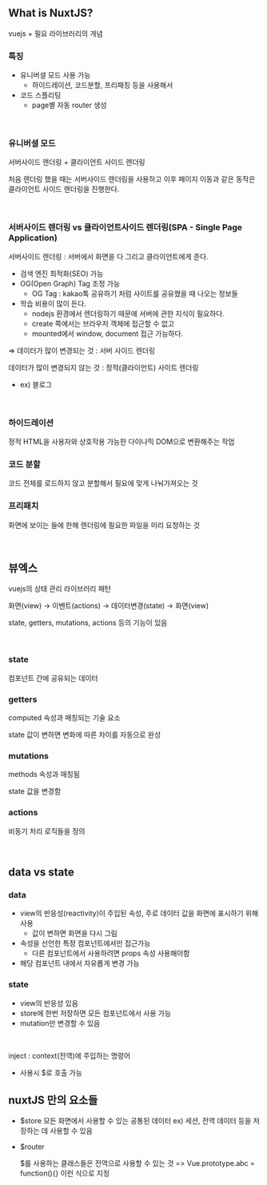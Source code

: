 ## What is NuxtJS?

vuejs + 필요 라이브러리의 개념

### 특징

- 유니버셜 모드 사용 가능
    - 하이드레이션, 코드분할, 프리패칭 등을 사용해서
- 코드 스플리팅
    - page별 자동 router 생성

</br>

### 유니버셜 모드

서버사이드 랜더링 + 클라이언트 사이드 렌더링

처음 렌더링 했을 때는 서버사이드 렌더링을 사용하고 이후 페이지 이동과 같은 동작은 클라이언트 사이드 렌더링을 진행한다.

</br>

### 서버사이드 렌더링 vs 클라이언트사이드 렌더링(SPA - Single Page Application)

서버사이드 렌더링 : 서버에서 화면을 다 그리고 클라이언트에게 준다.

- 검색 엔진 최적화(SEO) 가능
- OG(Open Graph) Tag 조정 가능
    - OG Tag : kakao톡 공유하기 처럼 사이트를 공유했을 때 나오는 정보들
- 학습 비용이 많이 든다.
    - nodejs 환경에서 렌더링하기 때문에 서버에 관한 지식이 필요하다.
    - create 쪽에서는 브라우저 객체에 접근할 수 없고
    - mounted에서 window, document 접근 가능하다.

⇒ 데이터가 많이 변경되는 것 : 서버 사이드 렌더링

데이터가 많이 변경되지 않는 것 : 정적(클라이언트) 사이트 렌더링

- ex) 블로그

</br>

### 하이드레이션

정적 HTML을 사용자와 상호작용 가능한 다이나믹 DOM으로 변환해주는 작업

### 코드 분할

코드 전체를 로드하지 않고 분할해서 필요에 맞게 나눠가져오는 것

### 프리패치

화면에 보이는 <nuxtLink>들에 한해 렌더링에 필요한 파일을 미리 요청하는 것

</br>

## 뷰엑스

vuejs의 상태 관리 라이브러리 패턴

화면(view) → 이벤트(actions) → 데이터변경(state) → 화면(view)

state, getters, mutations, actions 등의 기능이 있음

</br>

### state

컴포넌트 간에 공유되는 데이터

### getters

computed 속성과 매칭되는 기술 요소

state 값이 변하면 변화에 따른 차이를 자동으로 완성

### mutations

methods 속성과 매칭됨

state 값을 변경함

### actions

비동기 처리 로직들을 정의

</br>

## data vs state

### data

- view의 반응성(reactivity)이 주입된 속성, 주로 데이터 값을 화면에 표시하기 위해 사용
    - 값이 변하면 화면을 다시 그림
- 속성을 선언한 특정 컴포넌트에서만 접근가능
    - 다른 컴포넌트에서 사용하려면 props 속성 사용해야함
- 해당 컴포넌트 내에서 자유롭게 변경 가능

### state

- view의 반응성 있음
- store에 한번 저장하면 모든 컴포넌트에서 사용 가능
- mutation만 변경할 수 있음

</br>

inject : context(전역)에 주입하는 명령어 

- 사용시 $로 호출 가능

## nuxtJS 만의 요소들
- $store
  모든 화면에서 사용할 수 있는 공통된 데이터
  ex) 세션, 전역 데이터 등을 저장하는 데 사용할 수 있음
  
- $router

  $를 사용하는 클래스들은 전역으로 사용할 수 있는 것
   => Vue.prototype.abc = function(){} 이런 식으로 지정
